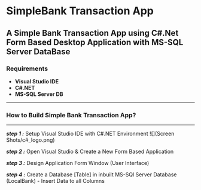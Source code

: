 # SimpleBank Transaction App

A Simple Bank Transaction App using **C#.Net** Form Based Desktop Application with MS-SQL Server DataBase
---
### Requirements
- **Visual Studio IDE**
- **C#.NET**
- **MS-SQL Server DB**
---
### How to Build Simple Bank Transaction App?
---
***step 1 :***  Setup Visual Studio IDE with C#.NET Environment
![](Screen Shots/c#_logo.png)

***step 2 :***  Open Visual Studio & Create a New Form Based Application

***step 3 :***  Design Application Form Window (User Interface)

***step 4 :***  Create a Database [Table] in inbuilt MS-SQl Server Database (LocalBank)
            - Insert Data to all Columns






